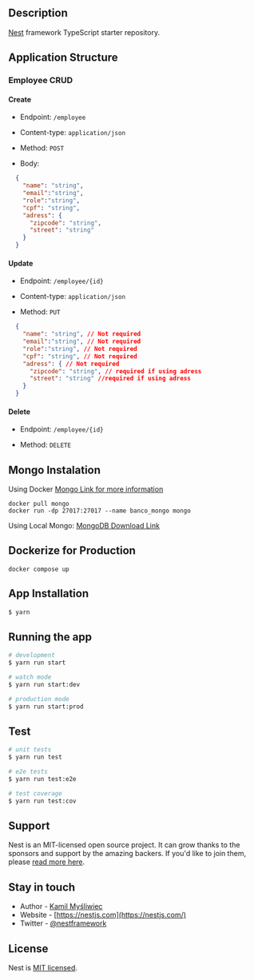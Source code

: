 ## Description

[Nest](https://github.com/nestjs/nest) framework TypeScript starter repository.


## Application Structure
### Employee CRUD

#### Create
- Endpoint: `/employee`

- Content-type: `application/json`

- Method: `POST`

- Body:
```json
  {
    "name": "string",
    "email":"string",
    "role":"string",
    "cpf": "string",
    "adress": {
      "zipcode": "string",
      "street": "string"
    }
  }

```

#### Update
- Endpoint: `/employee/{id}`

- Content-type: `application/json`

- Method: `PUT`


```json
  {
    "name": "string", // Not required
    "email":"string", // Not required
    "role":"string", // Not required
    "cpf": "string", // Not required
    "adress": { // Not required
      "zipcode": "string", // required if using adress
      "street": "string" //required if using adress
    }
  }

```
#### Delete
- Endpoint: `/employee/{id}`

- Method: `DELETE`

## Mongo Instalation
Using Docker [Mongo Link for more information](https://hub.docker.com/_/mongo)

    docker pull mongo
    docker run -dp 27017:27017 --name banco_mongo mongo
Using Local Mongo:
    [MongoDB Download Link](https://www.mongodb.com/try/download/community)

## Dockerize for Production
    docker compose up
## App Installation

```bash
$ yarn
```

## Running the app

```bash
# development
$ yarn run start

# watch mode
$ yarn run start:dev

# production mode
$ yarn run start:prod
```

## Test

```bash
# unit tests
$ yarn run test

# e2e tests
$ yarn run test:e2e

# test coverage
$ yarn run test:cov
```

## Support

Nest is an MIT-licensed open source project. It can grow thanks to the sponsors and support by the amazing backers. If you'd like to join them, please [read more here](https://docs.nestjs.com/support).

## Stay in touch

- Author - [Kamil Myśliwiec](https://kamilmysliwiec.com)
- Website - [https://nestjs.com](https://nestjs.com/)
- Twitter - [@nestframework](https://twitter.com/nestframework)

## License

  Nest is [MIT licensed](LICENSE).
